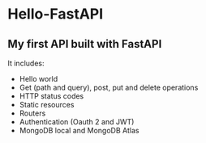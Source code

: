 # Hello-FastAPI

## My first API built with FastAPI

It includes:

- Hello world
- Get (path and query), post, put and delete operations
- HTTP status codes
- Static resources
- Routers
- Authentication (Oauth 2 and JWT)
- MongoDB local and MongoDB Atlas
